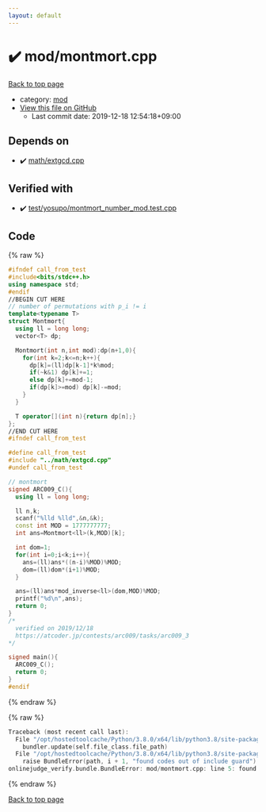 ```yaml
---
layout: default
---
```


<!-- mathjax config similar to math.stackexchange -->
<script type="text/javascript" async
  src="https://cdnjs.cloudflare.com/ajax/libs/mathjax/2.7.5/MathJax.js?config=TeX-MML-AM_CHTML">
</script>
<script type="text/x-mathjax-config">
  MathJax.Hub.Config({
    TeX: { equationNumbers: { autoNumber: "AMS" }},
    tex2jax: {
      inlineMath: [ ['$','$'] ],
      processEscapes: true
    },
    "HTML-CSS": { matchFontHeight: false },
    displayAlign: "left",
    displayIndent: "2em"
  });
</script>

<script type="text/javascript" src="https://cdnjs.cloudflare.com/ajax/libs/jquery/3.4.1/jquery.min.js"></script>
<script src="https://cdn.jsdelivr.net/npm/jquery-balloon-js@1.1.2/jquery.balloon.min.js" integrity="sha256-ZEYs9VrgAeNuPvs15E39OsyOJaIkXEEt10fzxJ20+2I=" crossorigin="anonymous"></script>
<script type="text/javascript" src="../../assets/js/copy-button.js"></script>
<link rel="stylesheet" href="../../assets/css/copy-button.css" />


# :heavy_check_mark: mod/montmort.cpp

<a href="../../index.html">Back to top page</a>

* category: <a href="../../index.html#ad148a3ca8bd0ef3b48c52454c493ec5">mod</a>
* <a href="{{ site.github.repository_url }}/blob/master/mod/montmort.cpp">View this file on GitHub</a>
    - Last commit date: 2019-12-18 12:54:18+09:00




## Depends on

* :heavy_check_mark: <a href="../math/extgcd.cpp.html">math/extgcd.cpp</a>


## Verified with

* :heavy_check_mark: <a href="../../verify/test/yosupo/montmort_number_mod.test.cpp.html">test/yosupo/montmort_number_mod.test.cpp</a>


## Code

<a id="unbundled"></a>
{% raw %}
```cpp
#ifndef call_from_test
#include<bits/stdc++.h>
using namespace std;
#endif
//BEGIN CUT HERE
// number of permutations with p_i != i
template<typename T>
struct Montmort{
  using ll = long long;
  vector<T> dp;

  Montmort(int n,int mod):dp(n+1,0){
    for(int k=2;k<=n;k++){
      dp[k]=(ll)dp[k-1]*k%mod;
      if(~k&1) dp[k]+=1;
      else dp[k]+=mod-1;
      if(dp[k]>=mod) dp[k]-=mod;
    }
  }

  T operator[](int n){return dp[n];}
};
//END CUT HERE
#ifndef call_from_test

#define call_from_test
#include "../math/extgcd.cpp"
#undef call_from_test

// montmort
signed ARC009_C(){
  using ll = long long;

  ll n,k;
  scanf("%lld %lld",&n,&k);
  const int MOD = 1777777777;
  int ans=Montmort<ll>(k,MOD)[k];

  int dom=1;
  for(int i=0;i<k;i++){
    ans=(ll)ans*((n-i)%MOD)%MOD;
    dom=(ll)dom*(i+1)%MOD;
  }

  ans=(ll)ans*mod_inverse<ll>(dom,MOD)%MOD;
  printf("%d\n",ans);
  return 0;
}
/*
  verified on 2019/12/18
  https://atcoder.jp/contests/arc009/tasks/arc009_3
*/

signed main(){
  ARC009_C();
  return 0;
}
#endif

```
{% endraw %}

<a id="bundled"></a>
{% raw %}
```cpp
Traceback (most recent call last):
  File "/opt/hostedtoolcache/Python/3.8.0/x64/lib/python3.8/site-packages/onlinejudge_verify/docs.py", line 328, in write_contents
    bundler.update(self.file_class.file_path)
  File "/opt/hostedtoolcache/Python/3.8.0/x64/lib/python3.8/site-packages/onlinejudge_verify/bundle.py", line 123, in update
    raise BundleError(path, i + 1, "found codes out of include guard")
onlinejudge_verify.bundle.BundleError: mod/montmort.cpp: line 5: found codes out of include guard

```
{% endraw %}

<a href="../../index.html">Back to top page</a>

